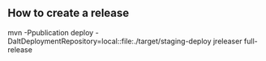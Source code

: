 ## How to create a release
mvn -Ppublication deploy -DaltDeploymentRepository=local::file:./target/staging-deploy
jreleaser full-release
